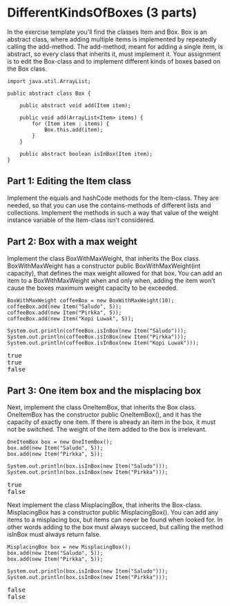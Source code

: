 # DifferentKindsOfBoxes (3 parts)
In the exercise template you'll find the classes Item and Box. Box is an abstract class, where adding multiple items is implemented by repeatedly calling the add-method. The add-method, meant for adding a single item, is abstract, so every class that inherits it, must implement it. Your assignment is to edit the Box-class and to implement different kinds of boxes based on the Box class.

```
import java.util.ArrayList;

public abstract class Box {

    public abstract void add(Item item);

    public void add(ArrayList<Item> items) {
        for (Item item : items) {
            Box.this.add(item);
        }
    }

    public abstract boolean isInBox(Item item);
}
```

## Part 1: Editing the Item class
Implement the equals and hashCode methods for the Item-class. They are needed, so that you can use the contains-methods of different lists and collections. Implement the methods in such a way that value of the weight instance variable of the Item-class isn't considered.

## Part 2: Box with a max weight
Implement the class BoxWithMaxWeight, that inherits the Box class. BoxWithMaxWeight has a constructor public BoxWithMaxWeight(int capacity), that defines the max weight allowed for that box. You can add an item to a BoxWithMaxWeight when and only when, adding the item won't cause the boxes maximum weight capacity to be exceeded.

```
BoxWithMaxWeight coffeeBox = new BoxWithMaxWeight(10);
coffeeBox.add(new Item("Saludo", 5));
coffeeBox.add(new Item("Pirkka", 5));
coffeeBox.add(new Item("Kopi Luwak", 5));

System.out.println(coffeeBox.isInBox(new Item("Saludo")));
System.out.println(coffeeBox.isInBox(new Item("Pirkka")));
System.out.println(coffeeBox.isInBox(new Item("Kopi Luwak")));
```

<pre>
true
true
false
</pre>

## Part 3: One item box and the misplacing box
Next, implement the class OneItemBox, that inherits the Box class. OneItemBox has the constructor public OneItemBox(), and it has the capacity of exactly one item. If there is already an item in the box, it must not be switched. The weight of the item added to the box is irrelevant.

```
OneItemBox box = new OneItemBox();
box.add(new Item("Saludo", 5));
box.add(new Item("Pirkka", 5));

System.out.println(box.isInBox(new Item("Saludo")));
System.out.println(box.isInBox(new Item("Pirkka")));
```

<pre>
true
false
</pre>

Next implement the class MisplacingBox, that inherits the Box-class. MisplacingBox has a constructor public MisplacingBox(). You can add any items to a misplacing box, but items can never be found when looked for. In other words adding to the box must always succeed, but calling the method isInBox must always return false.

```
MisplacingBox box = new MisplacingBox();
box.add(new Item("Saludo", 5));
box.add(new Item("Pirkka", 5));

System.out.println(box.isInBox(new Item("Saludo")));
System.out.println(box.isInBox(new Item("Pirkka")));
```

<pre>
false
false
</pre>
